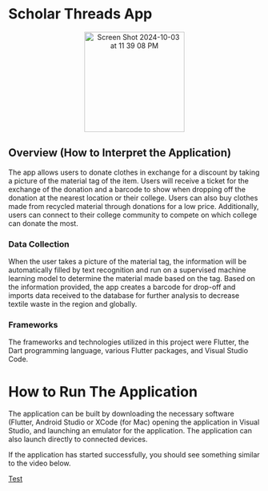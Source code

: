 # Scholar Threads App

<center><img width="200" alt="Screen Shot 2024-10-03 at 11 39 08 PM" src="https://github.com/user-attachments/assets/0cc349c3-e3c1-466e-95be-4a840ee96e51"></center>

## Overview (How to Interpret the Application)
The app allows users to donate clothes in exchange for a discount by taking a picture of the material tag of the item. Users will receive a ticket for the exchange of the donation and a barcode to show when dropping off the donation at the nearest location or their college. Users can also buy clothes made from recycled material through donations for a low price.  Additionally, users can connect to their college community to compete on which college can donate the most.

### Data Collection
When the user takes a picture of the material tag, the information will be automatically filled by text recognition and run on a supervised machine learning model to determine the material made based on the tag. Based on the information provided, the app creates a barcode for drop-off and imports data received to the database for further analysis to decrease textile waste in the region and globally.

### Frameworks
The frameworks and technologies utilized in this project were Flutter, the Dart programming language, various Flutter packages, and Visual Studio Code.

# How to Run The Application
The application can be built by downloading the necessary software (Flutter, Android Studio or XCode (for Mac)
opening the application in Visual Studio, and launching an emulator for the application. The application can also launch directly to connected devices.

If the application has started successfully, you should see something similar to the video below.

[Test](https://www.youtube.com/watch?v=ZYnbHpfhewY&feature=youtu.be)

